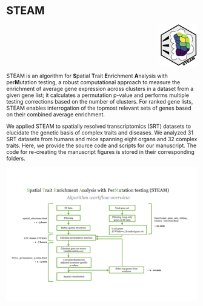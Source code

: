 # STEAM 
<div style="text-align: right;"> 
  <img src="images/STEAM_logo.png" alt="STEAM logo" width="100"/> 
</div>

STEAM is an algorithm for **S**patial **T**rait **E**nrichment **A**nalysis with per**M**utation testing, a robust computational approach to measure the enrichment of average gene expression across clusters in a dataset from a given gene list; it calculates a permutation p-value and performs multiple testing corrections based on the number of clusters. For ranked gene lists, STEAM enables interrogation of the topmost relevant sets of genes based on their combined average enrichment. 

We applied STEAM to spatially resolved transcriptomics (SRT) datasets to elucidate the genetic basis of complex traits and diseases. We analyzed 31 SRT datasets from humans and mice spanning eight organs and 32 complex traits. Here, we provide the source code and scripts for our manuscript. The code for re-creating the manuscript figures is stored in their corresponding folders.

![STEAM workflow](images/STEAM_workflow.png)
